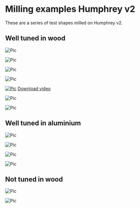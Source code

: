 # Milling examples Humphrey v2
These are a series of test shapes milled on Humphrey v2.

## Well tuned in wood

![Pic](img/shapes.jpg)

![Pic](img/oval1.jpg)

![Pic](img/ring1.jpg)

![Pic](img/ring2.jpg)

[![Pic](img/play_ring3.png)](https://photos.app.goo.gl/qn35tccbV4Q5kNfY8)
[Download video](https://github.com/fellesverkstedet/fabricatable-machines/raw/master/humphrey-large-format-cnc/humphrey_v2/img/ring3_10mm_hole_6mmbit.MOV)

![Pic](img/shape.jpg)

![Pic](img/shape2.jpg)

## Well tuned in aluminium

![Pic](img/alu-milling_still.JPG)

![Pic](img/logo1.jpg)

![Pic](img/logo2.jpg)

![Pic](img/closeup_results_of_test_cuts.JPG)

## Not tuned in wood

![Pic](img/first_cuts.JPG)

![Pic](img/backlash_typical.jpg)
